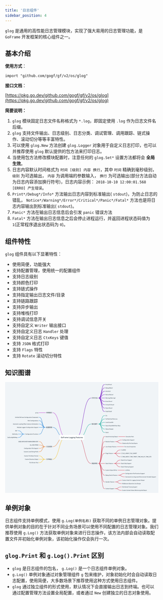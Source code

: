 ```yaml
---
title: '日志组件'
sidebar_position: 4
---
```


`glog` 是通用的高性能日志管理模块，实现了强大易用的日志管理功能，是 `GoFrame` 开发框架的核心组件之一。

## 基本介绍

**使用方式**：

```
import "github.com/gogf/gf/v2/os/glog"
```

**接口文档**：

[https://pkg.go.dev/github.com/gogf/gf/v2/os/glog](https://pkg.go.dev/github.com/gogf/gf/v2/os/glog)

**简要说明：**

1. `glog` 模块固定日志文件名称格式为 `*.log`，即固定使用 `.log` 作为日志文件名后缀。
2. `glog` 支持文件输出、日志级别、日志分类、调试管理、调用跟踪、链式操作、滚动切分等等丰富特性。
3. 可以使用 `glog.New` 方法创建 `glog.Logger` 对象用于自定义日志打印，也可以并推荐使用 `glog` 默认提供的包方法来打印日志。
4. 当使用包方法修改模块配置时，注意任何的 `glog.Set*` 设置方法都将会 **全局生效**。
5. 日志内容默认时间格式为 `时间 [级别] 内容 换行`，其中 `时间` 精确到毫秒级别， `级别` 为可选输出， `内容` 为调用端的参数输入， `换行` 为可选输出(部分方法自动为日志内容添加换行符号)，日志内容示例： `2018-10-10 12:00:01.568 [ERRO] 产生错误`。
6. `Print*/Debug*/Info*` 方法输出日志内容到标准输出( `stdout`)，为防止日志的错乱， `Notice*/Warning*/Error*/Critical*/Panic*/Fatal*` 方法也是将日志内容输出到标准输出( `stdout`)。
7. `Panic*` 方法在输出日志信息后会引发 `panic` 错误方法
8. `Fatal*` 方法在输出日志信息之后会停止进程运行，并返回进程状态码值为 `1`(正常程序退出状态码为 `0`)。

## 组件特性

`glog` 组件具有以下显著特性：

- 使用简便，功能强大
- 支持配置管理，使用统一的配置组件
- 支持日志级别
- 支持颜色打印
- 支持链式操作
- 支持指定输出日志文件/目录
- 支持链路跟踪
- 支持异步输出
- 支持堆栈打印
- 支持调试信息开关
- 支持自定义 `Writer` 输出接口
- 支持自定义日志 `Handler` 处理
- 支持自定义日志 `CtxKeys` 键值
- 支持 `JSON` 格式打印
- 支持 `Flags` 特性
- 支持 `Rotate` 滚动切分特性

## 知识图谱

![](/markdown/feb205cda6f4facd96105cad1a6b9875.png)

## 单例对象

日志组件支持单例模式，使用 `g.Log(单例名称)` 获取不同的单例日志管理对象。提供单例对象的目的在于针对不同业务场景可以使用不同配置的日志管理对象。我们推荐使用 `g.Log()` 方法获取单例对象来进行日志操作，该方法内部会自动读取配置文件并初始化单例对象，该初始化操作仅会执行一次。

## `glog.Print` 和 `g.Log().Print` 区别

- `glog` 是日志组件的包名， `g.Log()` 是一个日志组件单例对象。
- `g.Log()` 单例对象通过对象管理组件 `g` 包来维护，对象初始化时会自动读取日志配置，使用简便，大多数场景下推荐使用这种方式使用日志组件。
- `glog` 通过独立组件的形式使用，默认情况下会直接输出日志到终端。也可以通过配置管理方法设置全局配置，或者通过 `New` 创建独立的日志对象使用。

    